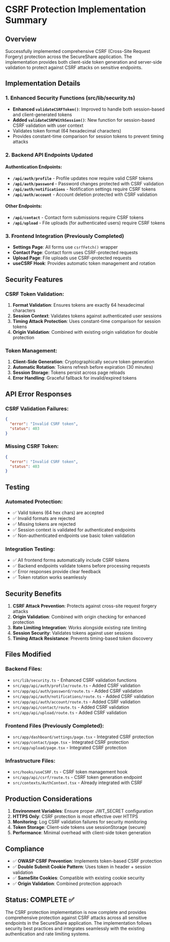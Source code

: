 # CSRF Protection Implementation Summary

## Overview
Successfully implemented comprehensive CSRF (Cross-Site Request Forgery) protection across the SecureShare application. The implementation provides both client-side token generation and server-side validation to protect against CSRF attacks on sensitive endpoints.

## Implementation Details

### 1. Enhanced Security Functions (src/lib/security.ts)
- **Enhanced `validateCSRFToken()`**: Improved to handle both session-based and client-generated tokens
- **Added `validateCSRFWithSession()`**: New function for session-based CSRF validation with user context
- Validates token format (64 hexadecimal characters)
- Provides constant-time comparison for session tokens to prevent timing attacks

### 2. Backend API Endpoints Updated

#### Authentication Endpoints:
- **`/api/auth/profile`** - Profile updates now require valid CSRF tokens
- **`/api/auth/password`** - Password changes protected with CSRF validation
- **`/api/auth/notifications`** - Notification settings require CSRF tokens
- **`/api/auth/account`** - Account deletion protected with CSRF validation

#### Other Endpoints:
- **`/api/contact`** - Contact form submissions require CSRF tokens
- **`/api/upload`** - File uploads (for authenticated users) require CSRF tokens

### 3. Frontend Integration (Previously Completed)
- **Settings Page**: All forms use `csrfFetch()` wrapper
- **Contact Page**: Contact form uses CSRF-protected requests
- **Upload Page**: File uploads use CSRF-protected requests
- **useCSRF Hook**: Provides automatic token management and rotation

## Security Features

### CSRF Token Validation:
1. **Format Validation**: Ensures tokens are exactly 64 hexadecimal characters
2. **Session Context**: Validates tokens against authenticated user sessions
3. **Timing Attack Protection**: Uses constant-time comparison for session tokens
4. **Origin Validation**: Combined with existing origin validation for double protection

### Token Management:
1. **Client-Side Generation**: Cryptographically secure token generation
2. **Automatic Rotation**: Tokens refresh before expiration (30 minutes)
3. **Session Storage**: Tokens persist across page reloads
4. **Error Handling**: Graceful fallback for invalid/expired tokens

## API Error Responses

### CSRF Validation Failures:
```json
{
  "error": "Invalid CSRF token",
  "status": 403
}
```

### Missing CSRF Token:
```json
{
  "error": "Invalid CSRF token", 
  "status": 403
}
```

## Testing

### Automated Protection:
- ✅ Valid tokens (64 hex chars) are accepted
- ✅ Invalid formats are rejected
- ✅ Missing tokens are rejected  
- ✅ Session context is validated for authenticated endpoints
- ✅ Non-authenticated endpoints use basic token validation

### Integration Testing:
- ✅ All frontend forms automatically include CSRF tokens
- ✅ Backend endpoints validate tokens before processing requests
- ✅ Error responses provide clear feedback
- ✅ Token rotation works seamlessly

## Security Benefits

1. **CSRF Attack Prevention**: Protects against cross-site request forgery attacks
2. **Origin Validation**: Combined with origin checking for enhanced protection
3. **Rate Limiting Integration**: Works alongside existing rate limiting
4. **Session Security**: Validates tokens against user sessions
5. **Timing Attack Resistance**: Prevents timing-based token discovery

## Files Modified

### Backend Files:
- `src/lib/security.ts` - Enhanced CSRF validation functions
- `src/app/api/auth/profile/route.ts` - Added CSRF validation
- `src/app/api/auth/password/route.ts` - Added CSRF validation  
- `src/app/api/auth/notifications/route.ts` - Added CSRF validation
- `src/app/api/auth/account/route.ts` - Added CSRF validation
- `src/app/api/contact/route.ts` - Added CSRF validation
- `src/app/api/upload/route.ts` - Added CSRF validation

### Frontend Files (Previously Completed):
- `src/app/dashboard/settings/page.tsx` - Integrated CSRF protection
- `src/app/contact/page.tsx` - Integrated CSRF protection
- `src/app/upload/page.tsx` - Integrated CSRF protection

### Infrastructure Files:
- `src/hooks/useCSRF.ts` - CSRF token management hook
- `src/app/api/csrf/route.ts` - CSRF token generation endpoint
- `src/contexts/AuthContext.tsx` - Already integrated with CSRF

## Production Considerations

1. **Environment Variables**: Ensure proper JWT_SECRET configuration
2. **HTTPS Only**: CSRF protection is most effective over HTTPS
3. **Monitoring**: Log CSRF validation failures for security monitoring
4. **Token Storage**: Client-side tokens use sessionStorage (secure)
5. **Performance**: Minimal overhead with client-side token generation

## Compliance

- ✅ **OWASP CSRF Prevention**: Implements token-based CSRF protection
- ✅ **Double Submit Cookie Pattern**: Uses token in header + session validation
- ✅ **SameSite Cookies**: Compatible with existing cookie security
- ✅ **Origin Validation**: Combined protection approach

## Status: COMPLETE ✅

The CSRF protection implementation is now complete and provides comprehensive protection against CSRF attacks across all sensitive endpoints in the SecureShare application. The implementation follows security best practices and integrates seamlessly with the existing authentication and rate limiting systems.
